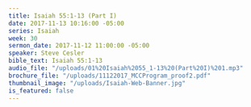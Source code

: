 ```yaml
---
title: Isaiah 55:1-13 (Part I)
date: 2017-11-13 10:16:00 -05:00
series: Isaiah
week: 30
sermon_date: 2017-11-12 11:00:00 -05:00
speaker: Steve Cesler
bible_text: Isaiah 55:1-13
audio_file: "/uploads/01%20Isaiah%2055_1-13%20(Part%20I)%201.mp3"
brochure_file: "/uploads/11122017_MCCProgram_proof2.pdf"
thumbnail_image: "/uploads/Isaiah-Web-Banner.jpg"
is_featured: false
---
```


